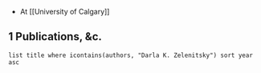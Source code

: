 - At [[University of Calgary]]
## 1 Publications, &c.
```dataview
list title where icontains(authors, "Darla K. Zelenitsky") sort year asc
```